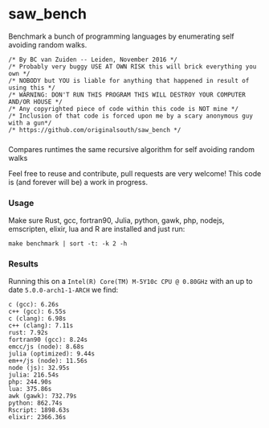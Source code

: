 # saw_bench
Benchmark a bunch of programming languages by enumerating self avoiding random walks.

```
/* By BC van Zuiden -- Leiden, November 2016 */
/* Probably very buggy USE AT OWN RISK this will brick everything you own */
/* NOBODY but YOU is liable for anything that happened in result of using this */
/* WARNING: DON'T RUN THIS PROGRAM THIS WILL DESTROY YOUR COMPUTER AND/OR HOUSE */
/* Any copyrighted piece of code within this code is NOT mine */
/* Inclusion of that code is forced upon me by a scary anonymous guy with a gun*/
/* https://github.com/originalsouth/saw_bench */
```

###
Compares runtimes the same recursive algorithm for self avoiding random walks 

Feel free to reuse and contribute, pull requests are very welcome!
This code is (and forever will be) a work in progress.

### Usage
Make sure Rust, gcc, fortran90, Julia, python, gawk, php, nodejs, emscripten, elixir, lua and R are installed and just run:
```
make benchmark | sort -t: -k 2 -h
```

### Results
Running this on a `Intel(R) Core(TM) M-5Y10c CPU @ 0.80GHz` with an up to date `5.0.0-arch1-1-ARCH` we find:
```
c (gcc): 6.26s
c++ (gcc): 6.55s
c (clang): 6.98s
c++ (clang): 7.11s
rust: 7.92s
fortran90 (gcc): 8.24s
emcc/js (node): 8.68s
julia (optimized): 9.44s
em++/js (node): 11.56s
node (js): 32.95s
julia: 216.54s
php: 244.90s
lua: 375.86s
awk (gawk): 732.79s
python: 862.74s
Rscript: 1898.63s
elixir: 2366.36s
```
